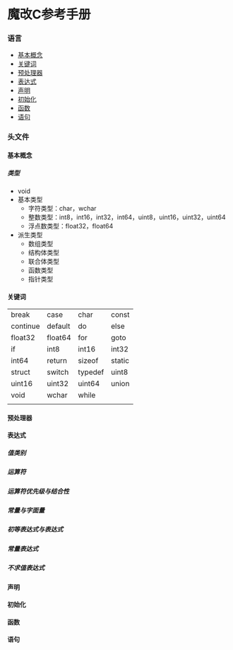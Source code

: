 # 魔改C参考手册



### 语言

+ [基本概念](####基本概念)
+ [关键词](####关键词)
+ [预处理器](####预处理器)
+ [表达式](####表达式)
+ [声明](####声明)
+ [初始化](####初始化)
+ [函数](####函数)
+ [语句](####语句)

### 头文件



#### 基本概念

##### 类型

+ void
+ 基本类型
  + 字符类型：char，wchar
  + 整数类型：int8，int16，int32，int64，uint8，uint16，uint32，uint64
  + 浮点数类型：float32，float64
+ 派生类型
  + 数组类型
  + 结构体类型
  + 联合体类型
  + 函数类型
  + 指针类型



#### 关键词

|          |         |         |        |
| -------- | ------- | ------- | ------ |
| break    | case    | char    | const  |
| continue | default | do      | else   |
| float32  | float64 | for     | goto   |
| if       | int8    | int16   | int32  |
| int64    | return  | sizeof  | static |
| struct   | switch  | typedef | uint8  |
| uint16   | uint32  | uint64  | union  |
| void     | wchar   | while   |        |
|          |         |         |        |



#### 预处理器



#### 表达式



##### 值类别

##### 运算符

##### 运算符优先级与结合性

##### 常量与字面量

##### 初等表达式与表达式

##### 常量表达式

##### 不求值表达式



#### 声明

#### 初始化

#### 函数

#### 语句

